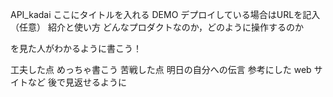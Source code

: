 API_kadai
ここにタイトルを入れる
DEMO
デプロイしている場合はURLを記入（任意）
紹介と使い方
どんなプロダクトなのか，どのように操作するのか

を見た人がわかるように書こう！

工夫した点
めっちゃ書こう
苦戦した点
明日の自分への伝言
参考にした web サイトなど
後で見返せるように